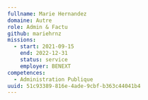 ```yaml
---
fullname: Marie Hernandez
domaine: Autre
role: Admin & Factu
github: mariehrnz
missions:
  - start: 2021-09-15
    end: 2022-12-31
    status: service
    employer: BENEXT
competences:
  - Administration Publique
uuid: 51c93389-816e-4ade-9cbf-b363c44041b4
---
```

